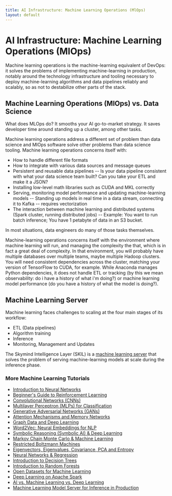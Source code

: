 ```yaml
---
title: AI Infrastructure: Machine Learning Operations (MlOps) 
layout: default
---
```


# AI Infrastructure: Machine Learning Operations (MlOps) 

Machine learning operations is the machine-learning equivalent of DevOps: it solves the problems of implementing machine-learning in production, notably around the technology infrastructure and tooling necessary to deploy machine-learning algorithms and data pipelines reliably and scalably, so as not to destabilize other parts of the stack. 

## Machine Learning Operations (MlOps) vs. Data Science

What does MLOps do? It smooths your AI go-to-market strategy. It saves developer time around standing up a cluster, among other tasks. 

Machine learning operations address a different set of problem than data science and MlOps software solve other problems than data science tooling. Machine learning operations concerns itself with:

* How to handle different file formats
* How to integrate with various data sources and message queues 
* Persistent and reusable data pipelines
  -- Is your data pipeline consistent with what your data science team built? Can you take your ETL and make it a JSON?
* Installing low-level math libraries such as CUDA and MKL correctly
* Serving, monitoring model performance and updating machine-learning models
  -- Standing up models in real time in a data stream, connecting it to Kafka
  -- requires vectorization
* The interaction between machine learning and distributed systems (Spark cluster, running distributed jobs)
  -- Example: You want to run batch inference; You have 1 petabyte of data in an S3 bucket.

In most situations, data engineers do many of those tasks themselves. 

Machine-learning operations concerns itself with the environment where machine learning will run, and managing the complexity the that, which is in fact a great deal of complexity. In that environment, you will probably have multiple databases over multiple teams, maybe multiple Hadoop clusters. You will need consistent dependencies across the cluster, matching your version of TensorFlow to CUDA, for example. While Anaconda manages Python dependencies, it does not handle ETL or tracking (by this we mean observability: do i have a history of what i'm doing?) or machine learning model performance (do you have a history of what the model is doing?). 

## Machine Learning Server

Machine learning faces challenges to scaling at the four main stages of its workflow:

* ETL (Data pipelines)
* Algorithm training
* Inference
* Monitoring, Management and Updates

The Skymind Intelligence Layer (SKIL) is a [machine learning server](./machine-learning-server.html) that solves the problem of serving machine-learning models at scale during the inference phase. 

### <a name="beginner">More Machine Learning Tutorials</a>

* [Introduction to Neural Networks](./neuralnet-overview.html)
* [Beginner's Guide to Reinforcement Learning](./deepreinforcementlearning.html)
* [Convolutional Networks (CNNs)](./convolutionalnetwork.html)
* [Multilayer Perceptron (MLPs) for Classification](./multilayerperceptron)
* [Generative Adversarial Networks (GANs)](./generative-adversarial-network)
* [Attention Mechanisms and Memory Networks](./attention-memory-network)
* [Graph Data and Deep Learning](./graphanalytics.html)
* [Word2Vec: Neural Embeddings for NLP](./word2vec.html)
* [Symbolic Reasoning (Symbolic AI) & Deep Learning](./symbolicreasoning.html)
* [Markov Chain Monte Carlo & Machine Learning](/markovchainmontecarlo.html)
* [Restricted Boltzmann Machines](./restrictedboltzmannmachine.html)
* [Eigenvectors, Eigenvalues, Covariance, PCA and Entropy](./eigenvector.html)
* [Neural Networks & Regression](./logistic-regression.html)
* [Introduction to Decision Trees](./decision-tree.html)
* [Introduction to Random Forests](./random-forest.html)
* [Open Datasets for Machine Learning](./opendata.html)
* [Deep Learning on Apache Spark](./spark.html)
* [AI vs. Machine Learning vs. Deep Learning](./ai-machinelearning-deeplearning.html)
* [Machine Learning Model Server for Inference in Production](./machine-learning-server.html)
